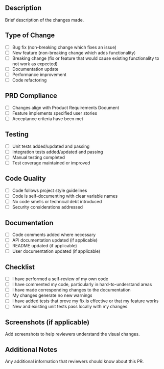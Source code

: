 ## Description
Brief description of the changes made.

## Type of Change
- [ ] Bug fix (non-breaking change which fixes an issue)
- [ ] New feature (non-breaking change which adds functionality)
- [ ] Breaking change (fix or feature that would cause existing functionality to not work as expected)
- [ ] Documentation update
- [ ] Performance improvement
- [ ] Code refactoring

## PRD Compliance
- [ ] Changes align with Product Requirements Document
- [ ] Feature implements specified user stories
- [ ] Acceptance criteria have been met

## Testing
- [ ] Unit tests added/updated and passing
- [ ] Integration tests added/updated and passing  
- [ ] Manual testing completed
- [ ] Test coverage maintained or improved

## Code Quality
- [ ] Code follows project style guidelines
- [ ] Code is self-documenting with clear variable names
- [ ] No code smells or technical debt introduced
- [ ] Security considerations addressed

## Documentation
- [ ] Code comments added where necessary
- [ ] API documentation updated (if applicable)
- [ ] README updated (if applicable)
- [ ] User documentation updated (if applicable)

## Checklist
- [ ] I have performed a self-review of my own code
- [ ] I have commented my code, particularly in hard-to-understand areas
- [ ] I have made corresponding changes to the documentation
- [ ] My changes generate no new warnings
- [ ] I have added tests that prove my fix is effective or that my feature works
- [ ] New and existing unit tests pass locally with my changes

## Screenshots (if applicable)
Add screenshots to help reviewers understand the visual changes.

## Additional Notes
Any additional information that reviewers should know about this PR.